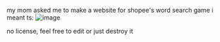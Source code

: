 my mom asked me to make a website for shopee's word search game
i meant ts: 
![image](https://github.com/user-attachments/assets/f5d7b8f1-8cf9-4977-a0f7-c844b09b75cf)

no license, feel free to edit or just destroy it
